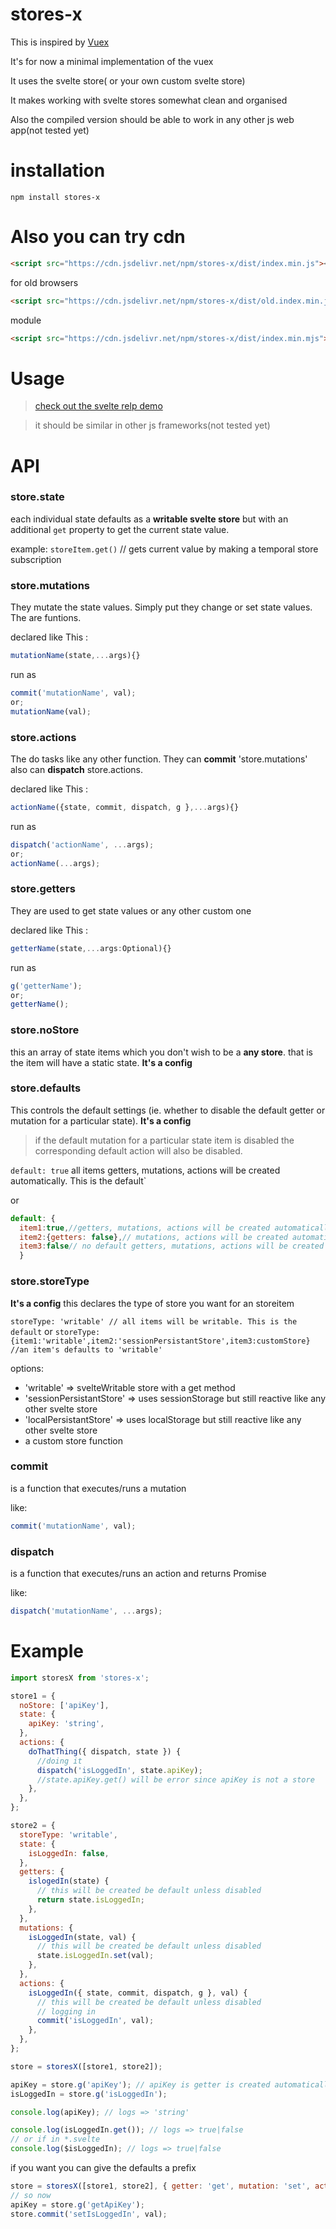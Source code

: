 # stores-x

This is inspired by [Vuex](https://github.com/vuejs/vuex)

It's for now a minimal implementation of the vuex

It uses the svelte store( or your own custom svelte store)

It makes working with svelte stores somewhat clean and organised

Also the compiled version should be able to work in any other js web app(not tested yet)

# installation

`npm install stores-x`

# Also you can try cdn

```html
<script src="https://cdn.jsdelivr.net/npm/stores-x/dist/index.min.js"><script>
```

for old browsers

```html
<script src="https://cdn.jsdelivr.net/npm/stores-x/dist/old.index.min.js"><script>
```

module

```html
<script src="https://cdn.jsdelivr.net/npm/stores-x/dist/index.min.mjs"><script>
```

# Usage

> [check out the svelte relp demo](https://svelte.dev/repl/3916c946d06e4289b28992ea625c5092?version=3.31.0)

> it should be similar in other js frameworks(not tested yet)

# API

### store.state

each individual state defaults as a **writable svelte store** but with an additional `get` property to get the current state value.

example: `storeItem.get()` // gets current value by making a temporal store subscription

### store.mutations

They mutate the state values. Simply put they change or set state values. The are funtions.

declared like This :

```javascript
mutationName(state,...args){}
```

run as

```javascript
commit('mutationName', val);
or;
mutationName(val);
```

### store.actions

The do tasks like any other function. They can **commit** 'store.mutations' also can **dispatch** store.actions.

declared like This :

```javascript
actionName({state, commit, dispatch, g },...args){}
```

run as

```javascript
dispatch('actionName', ...args);
or;
actionName(...args);
```

### store.getters

They are used to get state values or any other custom one

declared like This :

```javascript
getterName(state,...args:Optional){}
```

run as

```javascript
g('getterName');
or;
getterName();
```

### store.noStore

this an array of state items which you don't wish to be a **any store**. that is the item will have a static state. **It's a config**

### store.defaults

This controls the default settings (ie. whether to disable the default getter or mutation for a particular state). **It's a config**

> if the default mutation for a particular state item is disabled the corresponding default action will also be disabled.

`default: true`
all items getters, mutations, actions will be created automatically. This is the default`

or

```js
default: {
  item1:true,//getters, mutations, actions will be created automatically
  item2:{getters: false},// mutations, actions will be created automatically
  item3:false// no default getters, mutations, actions will be created
  }
```

### store.storeType

**It's a config**
this declares the type of store you want for an storeitem

`storeType: 'writable' // all items will be writable. This is the default` or
`storeType: {item1:'writable',item2:'sessionPersistantStore',item3:customStore} //an item's defaults to 'writable'`

options:

- 'writable' => svelteWritable store with a get method
- 'sessionPersistantStore' => uses sessionStorage but still reactive like any other svelte store
- 'localPersistantStore' => uses localStorage but still reactive like any other svelte store
- a custom store function

### commit

is a function that executes/runs a mutation

like:

```javascript
commit('mutationName', val);
```

### dispatch

is a function that executes/runs an action and returns Promise

like:

```javascript
dispatch('mutationName', ...args);
```

# Example

```javascript
import storesX from 'stores-x';

store1 = {
  noStore: ['apiKey'],
  state: {
    apiKey: 'string',
  },
  actions: {
    doThatThing({ dispatch, state }) {
      //doing it
      dispatch('isLoggedIn', state.apiKey);
      //state.apiKey.get() will be error since apiKey is not a store
    },
  },
};

store2 = {
  storeType: 'writable',
  state: {
    isLoggedIn: false,
  },
  getters: {
    islogedIn(state) {
      // this will be created be default unless disabled
      return state.isLoggedIn;
    },
  },
  mutations: {
    isLoggedIn(state, val) {
      // this will be created be default unless disabled
      state.isLoggedIn.set(val);
    },
  },
  actions: {
    isLoggedIn({ state, commit, dispatch, g }, val) {
      // this will be created be default unless disabled
      // logging in
      commit('isLoggedIn', val);
    },
  },
};

store = storesX([store1, store2]);

apiKey = store.g('apiKey'); // apiKey is getter is created automatically by default
isLoggedIn = store.g('isLoggedIn');

console.log(apiKey); // logs => 'string'

console.log(isLoggedIn.get()); // logs => true|false
// or if in *.svelte
console.log($isLoggedIn); // logs => true|false
```

if you want you can give the defaults a prefix

```javascript
store = storesX([store1, store2], { getter: 'get', mutation: 'set', action: 'set' });
// so now
apiKey = store.g('getApiKey');
store.commit('setIsLoggedIn', val);
```
